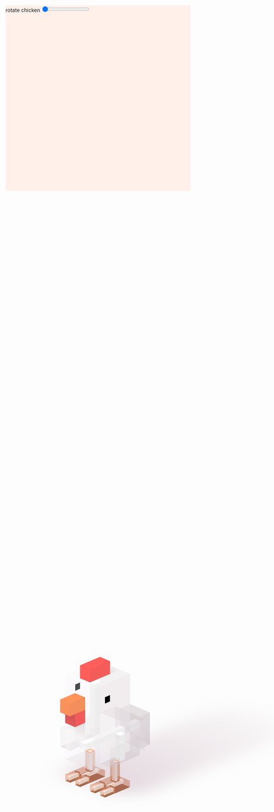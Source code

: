 <div class="example example2" style="--rotate: 0deg;">
  <div class="example__view">
    <div class="chicken">
      <!-- head	 -->
      <div class="cube chicken__head">
        <div>
          <div class="shadow"></div>
        </div>
        <div class="shadow"></div>
        <div class="cube bone"><div></div></div>
      </div>
      <div class="cube chicken__beak">
        <div></div>
      </div>
      <div class="cube chicken__wattle">
        <div></div>
        <div class="shadow"></div>
      </div>
      <div class="cube chicken__comb">
        <div></div>
      </div>
      <!-- body	 -->
      <div class="cube chicken__body">
        <div></div>
        <div class="cube bone"><div></div></div>
      </div>
      <div class="cube chicken__tail">
        <div></div>
        <div class="cube bone"><div></div></div>
      </div>
      <div class="cube chicken__wing chicken__wing-left">
        <div></div>
        <div class="cube bone"><div></div></div>
      </div>
      <div class="cube chicken__wing chicken__wing-right">
        <div></div>
        <div class="cube bone"><div></div></div>
      </div>
      <!-- legs	 -->
      <div class="cube chicken__knee chicken__knee-right">
        <div></div>
        <div class="cube bone"><div></div></div>
      </div>
      <div class="cube chicken__knee chicken__knee-left">
        <div></div>
        <div class="cube bone"><div></div></div>
      </div>
      <div class="cube chicken__foot chicken__foot-right">
        <div></div>
        <div class="cube bone"><div></div></div>
      </div>
      <div class="cube chicken__foot chicken__foot-left">
        <div></div>
        <div class="cube bone"><div></div></div>
      </div>
      <div class="cube chicken__finger chicken__finger-one">
        <div>
          <div class="shadow"></div>
        </div>
        <div class="cube bone"><div></div></div>
      </div>
      <div class="cube chicken__finger chicken__finger-two">
        <div>
          <div class="shadow"></div>
        </div>
        <div class="cube bone"><div></div></div>
      </div>
      <div class="cube chicken__finger chicken__finger-three">
        <div>
          <div class="shadow"></div>
        </div>
        <div class="cube bone"><div></div></div>
      </div>
      <div class="cube chicken__finger chicken__finger-four">
        <div>
          <div class="shadow"></div>
        </div>
        <div class="cube bone"><div></div></div>
      </div>
      <!-- shadow	-->
      <div class="chicken__shadow"></div>
    </div>
    <div class="controls">
      <label>
        rotate chicken
        <input class="range" type="range" id="E2rotate" name="E2rotate" min="0" max="360" value="0"
          oninput="rotate2()" />
      </label>
    </div>
  </div>
  <pre class="example__code"><code class="language-html"><script type="prism-html-markup"><div class="chicken">
    <div class="chicken__head">
      <div class="chicken__comb"></div>
      <div class="chicken__beak">
        <div class="chicken__wattle"></div>
      </div>
    </div>
    <div class="chicken__tail"></div>
    <div class="chicken__wing-left"></div>
    <div class="chicken__wing-right"></div>
    <div class="chicken__leg-left">
      <div class="chicken__foot">
        <div class="chicken__finger"></div>
        <div class="chicken__finger"></div>
      </div>
    </div>
    <div class="chicken__leg-right">
      <div class="chicken__foot">
        <div class="chicken__finger"></div>
        <div class="chicken__finger"></div>
      </div>
    </div>
  </div></script></code></pre>
</div>

<style>
  .example2 .example__view {
    aspect-ratio: 1;
    background-color: #fff0ea;
  }

  .example2 .chicken, .chicken *, .chicken *::before, .chicken *::after {
    content: '';
    position: absolute;
    transform-style: preserve-3d;
    transform-origin: top left;
  }

  .example2 .chicken {
    --red: #FF5E5B;
    --white: #FFFFFF;
    --orange: #ff945b;
    --light: #FFF4CD;
    --shadow: color-mix(in srgb, #c07d9e, #000000 50%);

    font-size: min(2vw, 2vh);
    top: 50%; left: 50%;

    transform-origin: 3em 2em;
    transform: translate(-2em, -2em) rotateX(65deg) rotateZ(calc(45deg + var(--rotate)));
  }



  /* basic smart cube */
  .example2 .cube {
    width: var(--x); height: var(--y);
    background-color: color-mix(in srgb, var(--color) 50%, #333333);
  }
  .example2 .cube::before {
    width: 100%; height: var(--z);
    background-color: color-mix(in srgb, var(--color) 70%, #333333);
    transform-origin: top center;
    rotate: x 90deg;
  }
  .example2 .cube::after {
    width: 100%; height: var(--z);
    background-color: color-mix(in srgb, var(--color) 90%, white);
    translate: 0 var(--y);
    transform-origin: top center;
    rotate: x 90deg;
  }
  .example2 .cube > div:nth-child(1) {
    width: 100%; height: 100%;
    background-color: var(--color);
    translate: 0 0 var(--z);
  }
  .example2 .cube > div:nth-child(1)::before {
    width: var(--z); height: 100%;
    background-color: color-mix(in srgb, var(--color) 90%, #333333);
    transform-origin: left center;
    rotate: y 90deg;
  }
  .example2 .cube > div:nth-child(1)::after {
    width: var(--z); height: 100%;
    background-color: color-mix(in srgb, var(--color) 90%, #333333);
    transform-origin: left center;
    rotate: y 90deg;
    translate: var(--x);
  }


  /* head */
  .example2 .chicken__head {
    --x: 6em; --y: 7em; --z: 8em;
    --color: var(--white);
    translate: 0em 0em 0em;
  }
  .example2 .chicken__head .bone {
    --x: 1em; --y: 1em; --z: 7em;
    translate: 2.5em 3.5em 0em;
    --color: var(--white);
  }
  .example2 .chicken__head > div::before,
  .example2 .chicken__head > div::after {
    background-image: linear-gradient(black, black);
    background-position: 2em 4em;
    background-size: 1em 1em;
    background-repeat: no-repeat;
  }

  .example2 .chicken__beak {
    --x: 2em; --y: 3em; --z: 2em;
    translate: 2em 7em 4em;
    --color: var(--orange);
  }

  .example2 .chicken__wattle {
    --x: 2em; --y: 2em; --z: 2em;
    translate: 2em 7em 2em;
    --color: var(--red);
  }

  .example2 .chicken__comb {
    --x: 2em; --y: 4em; --z: 2em;
    translate: 2em 2em 8em;
    --color: var(--red);
  }



  /* body */
  .example2 .chicken__body {
    --x: 6em; --y: 10em; --z: 5em;
    translate: 0em -3em -5em;
    --color: var(--white);
  }
  .example2 .chicken__body .bone {
    --x: 1em; --y: 8em; --z: 1em;
    translate: 2em 1em 2em;
    --color: var(--white);
  }

  .example2 .chicken__tail {
    --x: 4em; --y: 2em; --z: 5em;
    translate: 1em -5em -5em;
    --color: var(--white);
  }
  .example2 .chicken__tail .bone {
    --x: 1em; --y: 2em; --z: 1em;
    translate: 1em 0em 2em;
    --color: var(--white);
  }

  .example2 .chicken__wing {
    --x: 2em; --y: 6em; --z: 3em;
    --color: var(--white);
  }
  .example2 .chicken__wing .bone {
    --x: 1em; --y: 1em; --z: 4em;
    translate: 0.5em 2.5em 0em;
    --color: var(--white);
  }
  .example2 .chicken__wing-left {
    translate: -2em 0em -4em;
  }
  .example2 .chicken__wing-right {
    translate: 6em 0em -4em;
  }

  .example2 .chicken__knee {
    --x: 1em; --y: 1em; --z: 3em;
    --color: var(--orange);
  }
  .example2 .chicken__knee .bone {
    --x: 0.5em; --y: 0.5em; --z: 3em;
    translate: 0.25em 0.25em 0em;
    --color: var(--white);
  }
  .example2 .chicken__knee-right {
    translate: 5em 2em -8em;
  }
  .example2 .chicken__knee-left {
    translate: 0em 2em -8em;
  }

  .example2 .chicken__foot {
    --x: 3em; --y: 3em; --z: 1em;
    --color: var(--orange);
  }
  .example2 .chicken__foot .bone {
    --x: 0.5em; --y: 3em; --z: 0.5em;
    translate: 1.25em 0em 0.25em;
    --color: var(--white);
  }
  .example2 .chicken__foot-right {
    translate: 4em 1em -9em;
  }
  .example2 .chicken__foot-left {
    translate: -1em 1em -9em;
  }

  .example2 .chicken__finger {
    --x: 1em; --y: 2em; --z: 1em;
    --color: var(--orange);
  }
  .example2 .chicken__finger .bone {
    --x: 0.5em; --y: 2em; --z: 0.5em;
    translate: 0.25em 0em 0.25em;
    --color: var(--white);
  }
  .example2 .chicken__finger-one {
    translate: -1em 4em -9em;
  }
  .example2 .chicken__finger-two {
    translate: 1em 4em -9em;
  }
  .example2 .chicken__finger-three {
    translate: 4em 4em -9em;
  }
  .example2 .chicken__finger-four {
    translate: 6em 4em -9em;
  }



  /* COLORING */
  .example2 .chicken__head > div {
    background-color: color-mix(in srgb, 
                      color-mix(in srgb, var(--color), var(--shadow) 0%),
                      transparent 70%) !important;
  }
  .example2 .chicken__comb > div,
  .example2 .chicken__comb::after,
  .example2 .chicken__beak > div {
    background-color: color-mix(in srgb, var(--color), var(--shadow) 0%) !important;
  }
  .example2 .chicken__head::after,
  .example2 .chicken__body::after {
    background-color: color-mix(in srgb, 
                      color-mix(in srgb, var(--color), var(--shadow) 3%),
                      transparent 70%) !important;
  }
  .example2 .chicken__beak::after {
    background-color: color-mix(in srgb, var(--color), var(--shadow) 3%) !important;
  }
  .example2 .chicken__wing::after {
    background-color: color-mix(in srgb, 
                      color-mix(in srgb, var(--color), var(--shadow) 5%),
                      transparent 70%) !important;
  }
  .example2 .chicken__head > div::before,
  .example2 .chicken__head > div::after,
  .example2 .chicken__body > div::before,
  .example2 .chicken__body > div::after,
  .example2 .chicken__finger::after {
    background-color: color-mix(in srgb, 
                      color-mix(in srgb, var(--color), var(--shadow) 7%),
                      transparent 70%) !important;
  }
  .example2 .chicken__comb > div::before,
  .example2 .chicken__comb > div::after,
  .example2 .chicken__beak > div::before,
  .example2 .chicken__beak > div::after {
    background-color: color-mix(in srgb, var(--color), var(--shadow) 7%) !important;
  }
  .example2 .chicken__wing > div {
    background-color: color-mix(in srgb, 
                      color-mix(in srgb, var(--color), var(--shadow) 9%),
                      transparent 70%) !important;
  }
  .example2 .chicken__wattle > div::before,
  .example2 .chicken__wattle > div::after {
    background-color: color-mix(in srgb, var(--color), var(--shadow) 9%) !important;
  }
  .example2 .chicken__body > div,
  .example2 .chicken__tail > div,
  .example2 .chicken__wing > div::after,
  .example2 .chicken__wing > div::before,
  .example2 .chicken__finger > div {
    background-color: color-mix(in srgb, 
                      color-mix(in srgb, var(--color), var(--shadow) 18%),
                      transparent 70%) !important;
  }
  .example2 .chicken__wattle::after {
    background-color: color-mix(in srgb, var(--color), var(--shadow) 18%)!important;
  }
  .example2 .chicken__body,
  .example2 .chicken__tail {
    background-color: color-mix(in srgb, 
                      color-mix(in srgb, var(--color), var(--shadow) 28%),
                      transparent 70%) !important;
  }
  .example2 .chicken__finger > div::before,
  .example2 .chicken__finger > div::after,
  .example2 .chicken__foot > div::before,
  .example2 .chicken__foot > div::after,
  .example2 .chicken__knee::after,
  .example2 .chicken__tail > div::before,
  .example2 .chicken__tail > div::after,
  .example2 .chicken__head::before {
    background-color: color-mix(in srgb, 
                      color-mix(in srgb, var(--color), var(--shadow) 32%),
                      transparent 70%) !important;
  }
  .example2 .chicken__foot > div {
    background-color: color-mix(in srgb, 
                      color-mix(in srgb, var(--color), var(--shadow) 34%),
                      transparent 70%) !important;
  }
  .example2 .chicken__knee > div::before,
  .example2 .chicken__knee > div::after,
  .example2 .chicken__wing::before {
    background-color: color-mix(in srgb, 
                      color-mix(in srgb, var(--color), var(--shadow) 42%),
                      transparent 70%) !important;
  }
  .example2 .chicken__beak {
    background-color: color-mix(in srgb, var(--color), var(--shadow) 42%) !important;
  }
  .example2 .chicken__foot::after,
  .example2 .chicken__knee::before,
  .example2 .chicken__body::before {
    background-color: color-mix(in srgb, 
                      color-mix(in srgb, var(--color), var(--shadow) 44%),
                      transparent 70%) !important;
  }
  .example2 .chicken__wattle {
    background-color: color-mix(in srgb, var(--color), var(--shadow) 44%) !important;
  }
  .example2 .chicken__foot::before,
  .example2 .chicken__wing,
  .example2 .chicken__tail::before {
    background-color: color-mix(in srgb, 
                      color-mix(in srgb, var(--color), var(--shadow) 52%),
                      transparent 70%) !important;
  }
  .example2 .chicken__head,
  .example2 .chicken__tail::after,
  .example2 .chicken__wing-left > div::after,
  .example2 .chicken__wing-right > div::before {
    background-color: transparent !important;
  }



  /*  shadows  */
  .example2 .chicken__shadow {
    width: 24em; height: 40em;
    transform: translateX(-50%) translateY(-34em) translateZ(-9em);
    filter: blur(2em);
  }
  .example2 .chicken__shadow::before {
    width: 100%; height: 100%;
    background: linear-gradient(0deg, color-mix(in srgb, color-mix(in srgb, #c07d9e, var(--shadow) 50%), transparent 75%), transparent);
    clip-path: polygon(12em 39em, 13em 39em, 13em 37em, 17em 37em, 17em 39em, 18em 39em, 21em 36.8em, 21.8em 34.2em, 21.8em 21.9em, 21.8em 21.9em, 22.6em 6.9em, 17.4em 4em, 13.3em 3.9em, 9em 7em, 8.5em 21.9em, 8.2em 34.3em, 9em 36.8em, 11em 39em);
  }
  .example2 .chicken__head > div .shadow {
    top: 0em; left: 2em;
    width: 2em; height: 2em;
    background: linear-gradient(0deg, color-mix(in srgb, color-mix(in srgb, #c07d9e, var(--shadow) 50%), transparent 85%), transparent);
  }
  .example2 .chicken__head > .shadow {
    top: 7.01em; left: 2em;
    width: 2em; height: 2.9em;
    background: linear-gradient(0deg, color-mix(in srgb, color-mix(in srgb, #c07d9e, var(--shadow) 50%), transparent 85%), transparent);
    rotate: x 90deg;
    translate: 0 0 -0.9em;
  }
  .example2 .chicken__wattle .shadow {
    top: 2.02em; left: 0em;
    width: 2em; height: 2em;
    background: linear-gradient(0deg, color-mix(in srgb, var(--shadow), transparent 80%), transparent 1.5em);
    rotate: x 90deg;
  }
  .example2 .chicken__finger > div .shadow {
    top: 0em; left: 0em;
    width: 1em; height: 1.3em;
    background: linear-gradient(180deg, color-mix(in srgb, var(--shadow), transparent 80%), transparent 1.5em);
  }
</style>

<script>
  const chickenExample2 = document.querySelector('.example2');
  const E2rotate = document.querySelector('#E2rotate');
  
  function rotate2(value) {
    chickenExample2.setAttribute('style',`--rotate: ${E2rotate.value}deg;`);
  }
</script>
